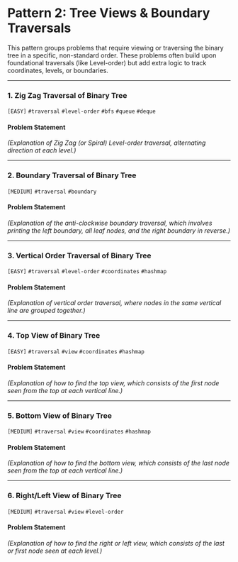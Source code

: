 # Pattern 2: Tree Views & Boundary Traversals

This pattern groups problems that require viewing or traversing the binary tree in a specific, non-standard order. These problems often build upon foundational traversals (like Level-order) but add extra logic to track coordinates, levels, or boundaries.

---

### 1. Zig Zag Traversal of Binary Tree
`[EASY]` `#traversal` `#level-order` `#bfs` `#queue` `#deque`

#### Problem Statement
*(Explanation of Zig Zag (or Spiral) Level-order traversal, alternating direction at each level.)*

---

### 2. Boundary Traversal of Binary Tree
`[MEDIUM]` `#traversal` `#boundary`

#### Problem Statement
*(Explanation of the anti-clockwise boundary traversal, which involves printing the left boundary, all leaf nodes, and the right boundary in reverse.)*

---

### 3. Vertical Order Traversal of Binary Tree
`[EASY]` `#traversal` `#level-order` `#coordinates` `#hashmap`

#### Problem Statement
*(Explanation of vertical order traversal, where nodes in the same vertical line are grouped together.)*

---

### 4. Top View of Binary Tree
`[EASY]` `#traversal` `#view` `#coordinates` `#hashmap`

#### Problem Statement
*(Explanation of how to find the top view, which consists of the first node seen from the top at each vertical line.)*

---

### 5. Bottom View of Binary Tree
`[MEDIUM]` `#traversal` `#view` `#coordinates` `#hashmap`

#### Problem Statement
*(Explanation of how to find the bottom view, which consists of the last node seen from the top at each vertical line.)*

---

### 6. Right/Left View of Binary Tree
`[MEDIUM]` `#traversal` `#view` `#level-order`

#### Problem Statement
*(Explanation of how to find the right or left view, which consists of the last or first node seen at each level.)*

